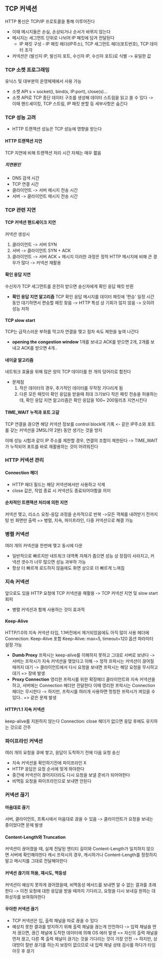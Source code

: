 ## TCP 커넥션
HTTP 통신은 TCP/IP 프로토콜을 통해 이루어진다
- 이때 메시지들은 손실, 손상되거나 순서가 바뀌지 않는다
- 메시지는 세그먼트 단위로 나뉘어 IP 패킷에 담겨 전달된다
	- IP 패킷 구성 - IP 패킷 헤더(IP주소), TCP 세그먼트 헤더(포트번호), TCP 데이터 조각
- 커넥션은 (발신지 IP, 발신지 포트, 수신자 IP, 수신자 포트)로 식별 -> 유일한 값
### TCP 소켓 프로그래밍
유닉스 및 대부분의 운영체제에서 사용 가능
- 소켓 API
  s = socket(), bind(s, IP:port), close(s)...
- 소켓 API로 TCP 종단 데이터 구조를 생성해 데이터 스트림을 읽고 쓸 수 있다
  -> 이때 핸드셰이킹, TCP 스트림, IP 패킷 분할 등 세부사항은 숨긴다
### TCP 성능 고려
- HTTP 트랜잭션 성능은 TCP 성능에 영향을 받는다
#### HTTP 트랜잭션 지연
TCP 지연에 비해 트랜잭션 처리 시간 자체는 매우 짧음
##### 지연원인
- DNS 검색 시간
- TCP 연결 시간
- 클라이언트 -> 서버 메시지 전송 시간
- 서버 -> 클라이언트 메시지 전송 시간
### TCP 관련 지연
#### TCP 커넥션 핸드셰이크 지연
커넥션 생성시
1. 클라이언트 -> 서버 SYN
2. 서버 -> 클라이언트 SYN + ACK
3. 클라이언트 -> 서버 ACK + 메시지
이러한 과정은 정작 HTTP 메시지에 비해 큰 경우가 많다 -> 커넥션 재활용
#### 확인 응답 지연
수신자가 TCP 세그먼트를 온전히 받으면 송신자에게 확인 응답 패킷 반환
- **확인 응답 지연 알고리즘**
  TCP 확인 응답 메시지를 데이터 패킷에 '편승'
  일정 시간 동안 대기하면서 편승할 패킷 찾음
  -> HTTP 특성 상 기회가 많지 않음 -> 오히려 성능 저하
#### TCP slow start
TCP는 급작스러운 부하를 막고자 연결을 맺고 점차 속도 제한을 높여 나간다
- **opening the congestion window**
  1개를 보내고 ACK를 받으면 2개, 2개를 보내고 ACK를 받으면 4개..
#### 네이글 알고리즘
네트워크 효율을 위해 많은 양의 TCP 데이터를 한 개의 덩어리로 합친다
- 문제점
  1. 작은 데이터의 경우, 추가적인 데이터를 무작정 기다리게 됨
  2. 다른 모든 패킷이 확인 응답을 받을때 최대 크기보다 작은 패킷 전송을 허용하는데,
     확인 응답 지연 알고리즘은 확인 응답을 100~ 200밀리초 지연시킨다
#### TIME_WAIT 누적과 포트 고갈
TCP 연결을 끊으면 해당 커넥션 정보를 control block에 기록
<- 같은 IP주소와 포트를 갖는 커넥션을 2MSL(약 2분) 동안 생기는 것을 방지

이때 성능 시험과 같이 IP 주소를 제한할 경우, 연결의 조합이 제한된다
-> TIME_WAIT가 누적되어 포트를 바로 재활용하는 것이 어려워진다
### HTTP 커넥션 관리
#### Connection 헤더
- HTTP 헤더 필드는 해당 커넥션에서만 사용하고 삭제
- close 값은, 작업 종료 시 커넥션도 종료되어야함을 의미
#### 순차적인 트랜잭션 처리에 의한 지연
커넥션 맺고, 리소스 요청-응답 과정을 순차적으로 반복
->모든 객체를 내려받기 전까지 텅 빈 화면만 출력
=> 병렬, 지속, 파이프라인, 다중 커넥션으로 해결 가능
### 병렬 커넥션
여러 개의 커넥션을 한번에 맺고 동시에 다운
- 일반적으로 빠르지만 네트워크 대역폭 자체가 좁으면 성능 상 장점이 사라지고, 
  커넥션 갯수가 너무 많으면 성능 과부하 가능
- 항상 더 빠르게 로드하지 않음에도 화면 상으로 더 빠르게 느껴짐
### 지속 커넥션
앞으로도 있을 HTTP 요청에 TCP 커넥션을 재활용 -> TCP 커넥션 지연 및 slow start 회피
- 병렬 커넥션과 함께 사용하는 것이 효과적
#### Keep-Alive
HTTP/1.0의 지속 커넥션 타입, 1.1버전에서 제거되었음에도 아직 많이 사용
헤더에 Connection: Keep-Alive 포함
Keep-Alive: max=5, timeout=120 옵션 파라미터 설정 가능
- **Dumb Proxy**
  프락시는 keep-alive를 이해하지 못하고 그대로 서버로 보낸다
  -> 서버는 프락시가 지속 커넥션을 맺었다고 이해
  -> 정작 프락시는 커넥션이 끊어질 때까지 대기
  -> 클라이언트에서 다시 요청을 보내면 프락시는 해당 요청을 무시하고 대기 => 장애 발생
- **Proxy Connection**
  영리한 프락시를 위한 확장헤더
  클라이언트와 지속 커넥션을 하고, 서버에는 Connection 헤더만 전달한다
  이때 영리한 프락시는 Connection 헤더는 무시한다
  -> 하지만, 프락시를 여러개 사용하면 멍청한 프락시가 껴있을 수 있다.. => 같은 문제 발생
#### HTTP/1.1 지속 커넥션
keep-alive를 지원하지 않는다
Connection: close 헤더가 없으면 응답 후에도 유지하는 것으로 간주
### 파이프라인 커넥션
여러 개의 요청을 큐에 쌓고, 응답이 도착하기 전에 다음 요청 송신
- 지속 커넥션을 확인하기전에 파이프라인 X
- HTTP 응답은 요청 순서에 맞게 와야한다
- 중간에 커넥션이 끊어지더라도 다시 요청을 보낼 준비가 되어야한다
- 비멱등 요청을 파이프라인으로 보내면 안된다
### 커넥션 끊기
#### 마음대로 끊기
서버, 클라이언트, 프록시에서 마음대로 끊을 수 있음
-> 클라이언트가 요청을 보내는 중이었다면 문제 발생
#### Content-Length와 Truncation
커넥션이 끊어졌을 때, 실제 전달된 엔티티 길이와 Content-Length가 일치하지 않으면 서버에 확인해야한다
캐시 프락시의 경우, 캐시하거나 Content-Length를 정정하지 말고 메시지를 그대로 전달해야한다
#### 커넥션 끊기의 허용, 재시도, 멱등성
커넥션이 예상치 못하게 끊어졌을때, 비멱동성 메서드를 보내면 알 수 없는 결과를 초래한다
-> 이전 요청에 대한 응답을 받을 때까지 기다리고, 요청을 다시 보내길 원하는 대화상자를 보여줘야한다
#### 우아한 커넥션 끊기
- TCP 커넥션은 입, 출력 채널을 따로 끊을 수 있다
- 예상치 못한 결과를 방지하기 위해 출력 채널을 끊는게 안전하다
  -> 입력 채널을 먼저 끊으면, 끊긴 채널에 도착한 데이터에 의해 OS 에러 발생
  => 자신의 출력 채널을 먼저 끊고, 다른 쪽 출력 채널이 끊기는 것을 기다리는 것이 가장 안전
  -> 하지만, 상대방이 절반 끊기를 하는지 보장이 없으므로 내 입력 채널 상태 검사를 하다가 타임아웃 후 끊기